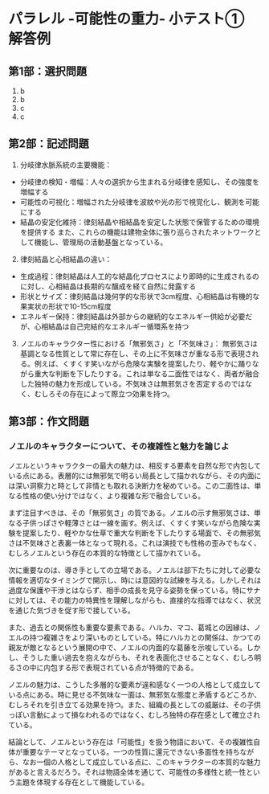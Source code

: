 # パラレル -可能性の重力- 小テスト① 解答例


## 第1部：選択問題
1. b
2. b
3. c
4. c

## 第2部：記述問題

1. 分岐律水脈系統の主要機能：
- 分岐律の検知・増幅：人々の選択から生まれる分岐律を感知し、その強度を増幅する
- 可能性の可視化：増幅された分岐律を波紋や光の形で視覚化し、観測を可能にする
- 結晶の安定化維持：律刻結晶や相結晶を安定した状態で保管するための環境を提供する
また、これらの機能は建物全体に張り巡らされたネットワークとして機能し、管理局の活動基盤となっている。

2. 律刻結晶と心相結晶の違い：
- 生成過程：律刻結晶は人工的な結晶化プロセスにより即時的に生成されるのに対し、心相結晶は長期的な醸成を経て自然に発露する
- 形状とサイズ：律刻結晶は幾何学的な形状で3cm程度、心相結晶は有機的な果実状の形状で10-15cm程度
- エネルギー保持：律刻結晶は外部からの継続的なエネルギー供給が必要だが、心相結晶は自己完結的なエネルギー循環系を持つ

3. ノエルのキャラクター性における「無邪気さ」と「不気味さ」：
無邪気さは基調となる性質として常に存在し、その上に不気味さが重なる形で表現される。例えば、くすくす笑いながら危険な実験を提案したり、軽やかに踊りながら重大な判断を下したりする。これは単なる二面性ではなく、両者が融合した独特の魅力を形成している。不気味さは無邪気さを否定するのではなく、むしろその存在によって際立つ効果を持つ。

## 第3部：作文問題

### ノエルのキャラクターについて、その複雑性と魅力を論じよ

ノエルというキャラクターの最大の魅力は、相反する要素を自然な形で内包している点にある。表層的には無邪気で明るい局長として描かれながら、その内面には深い洞察力と時として非情とも取れる決断力を秘めている。この二面性は、単なる性格の使い分けではなく、より複雑な形で融合している。

まず注目すべきは、その「無邪気さ」の質である。ノエルの示す無邪気さは、単なる子供っぽさや軽薄さとは一線を画す。例えば、くすくす笑いながら危険な実験を提案したり、軽やかな仕草で重大な判断を下したりする場面で、その無邪気さは不気味さと表裏一体となって現れる。これは演技でも性格の歪みでもなく、むしろノエルという存在の本質的な特徴として描かれている。

次に重要なのは、導き手としての立場である。ノエルは部下たちに対して必要な情報を適切なタイミングで開示し、時には意図的な試練を与える。しかしそれは過度な保護や干渉とはならず、相手の成長を見守る姿勢を保っている。特にサナに対しては、その能力の特異性を理解しながらも、直接的な指導ではなく、状況を通じた気づきを促す形で接している。

また、過去との関係性も重要な要素である。ハルカ、マコ、葛城との因縁は、ノエルの持つ複雑さをより深いものとしている。特にハルカとの関係は、かつての親友が敵となるという展開の中で、ノエルの内面的な葛藤を示唆している。しかし、そうした重い過去を抱えながらも、それを表面化させることなく、むしろ明るさの中に内包する形で表現されている点が特徴的である。

ノエルの魅力は、こうした多層的な要素が違和感なく一つの人格として成立している点にある。時に見せる不気味な一面は、無邪気な態度と矛盾するどころか、むしろそれを引き立てる効果を持つ。また、組織の長としての威厳は、その子供っぽい言動によって損なわれるのではなく、むしろ独特の存在感として確立されている。

結論として、ノエルという存在は「可能性」を扱う物語において、その複雑性自体が重要なテーマとなっている。一つの性質に還元できない多面性を持ちながら、なお一個の人格として成立している点に、このキャラクターの本質的な魅力があると言えるだろう。それは物語全体を通じて、可能性の多様性と統一性という主題を体現する存在として機能している。